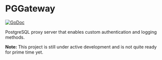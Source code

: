 # PGGateway
[![GoDoc](https://godoc.org/github.com/c653labs/pggateway?status.svg)](https://godoc.org/github.com/c653labs/pggateway)

PostgreSQL proxy server that enables custom authentication and logging methods.

**Note:** This project is still under active development and is not quite ready for prime time yet.
